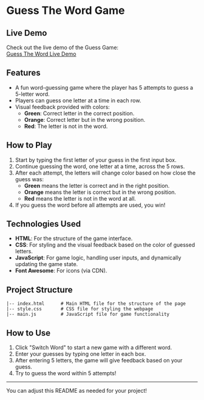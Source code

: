 
# Guess The Word Game

## Live Demo

Check out the live demo of the Guess Game:  
[Guess The Word Live Demo](https://domz-guess-game.netlify.app/)

## Features

- A fun word-guessing game where the player has 5 attempts to guess a 5-letter word.
- Players can guess one letter at a time in each row.
- Visual feedback provided with colors:
  - **Green**: Correct letter in the correct position.
  - **Orange**: Correct letter but in the wrong position.
  - **Red**: The letter is not in the word.
  
## How to Play

1. Start by typing the first letter of your guess in the first input box.
2. Continue guessing the word, one letter at a time, across the 5 rows.
3. After each attempt, the letters will change color based on how close the guess was:
   - **Green** means the letter is correct and in the right position.
   - **Orange** means the letter is correct but in the wrong position.
   - **Red** means the letter is not in the word at all.
4. If you guess the word before all attempts are used, you win!

## Technologies Used

- **HTML**: For the structure of the game interface.
- **CSS**: For styling and the visual feedback based on the color of guessed letters.
- **JavaScript**: For game logic, handling user inputs, and dynamically updating the game state.
- **Font Awesome**: For icons (via CDN).

## Project Structure

```
|-- index.html      # Main HTML file for the structure of the page
|-- style.css       # CSS file for styling the webpage
|-- main.js         # JavaScript file for game functionality
```

## How to Use

1. Click "Switch Word" to start a new game with a different word.
2. Enter your guesses by typing one letter in each box.
3. After entering 5 letters, the game will give feedback based on your guess.
4. Try to guess the word within 5 attempts!

---

You can adjust this README as needed for your project!
